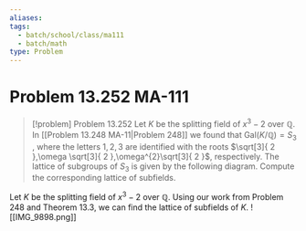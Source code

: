 ```yaml
---
aliases: 
tags:
  - batch/school/class/ma111
  - batch/math
type: Problem
---
```

# Problem 13.252 MA-111

> [!problem] Problem 13.252
> Let $K$ be the splitting field of $x^{3}-2$ over $\mathbb{Q}$. In [[Problem 13.248 MA-11|Problem 248]] we found that $\text{Gal}(K/\mathbb{Q})=S_{3}$ , where the letters $1,2,3$ are identified with the roots $\sqrt[3]{ 2 },\omega \sqrt[3]{ 2 },\omega^{2}\sqrt[3]{ 2 }$, respectively. The lattice of subgroups of $S_{3}$ is given by the following diagram. Compute the corresponding lattice of subfields.

Let $K$ be the splitting field of $x^{3}-2$ over $\mathbb{Q}$. Using our work from Problem 248 and Theorem 13.3, we can find the lattice of subfields of $K$.
![[IMG_9898.png]]
